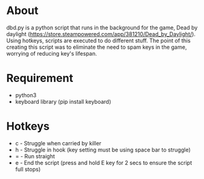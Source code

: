 # About
dbd.py is a python script that runs in the background for the game, Dead by daylight (https://store.steampowered.com/app/381210/Dead_by_Daylight/). Using hotkeys, scripts are executed to do different stuff. The point of this creating this script was to eliminate the need to spam keys in the game, worrying of reducing key's lifespan.

# Requirement
* python3
* keyboard library (pip install keyboard)


# Hotkeys
* c - Struggle when carried by killer
* h - Struggle in hook (key setting must be using space bar to struggle)
* = - Run straight
* e - End the script (press and hold E key for 2 secs to ensure the script full stops)
